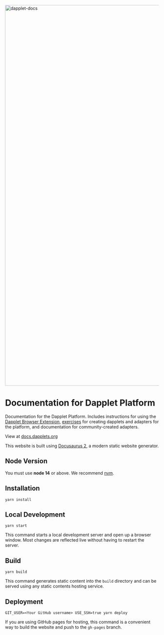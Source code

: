 <img width="1245" alt="dapplet-docs" src="https://user-images.githubusercontent.com/43613968/225053352-0e655e09-c42c-49ab-8b57-5ff8283c2e9f.png">

# Documentation for Dapplet Platform

Documentation for the Dapplet Platform. Includes instructions for using the [Dapplet Browser Extension](https://github.com/dapplets/dapplet-extension), [exercises](https://github.com/dapplets/dapplet-template) for creating dapplets and adapters for the platform, and documentation for community-created adapters.

View at [docs.dapplets.org](https://docs.dapplets.org/)

This website is built using [Docusaurus 2](https://v2.docusaurus.io/), a modern static website generator.

## Node Version

You must use **node 14** or above. We recommend [nvm](https://github.com/nvm-sh/nvm).

## Installation

```console
yarn install
```

## Local Development

```console
yarn start
```

This command starts a local development server and open up a browser window. Most changes are reflected live without having to restart the server.

## Build

```console
yarn build
```

This command generates static content into the `build` directory and can be served using any static contents hosting service.

## Deployment

```console
GIT_USER=<Your GitHub username> USE_SSH=true yarn deploy
```

If you are using GitHub pages for hosting, this command is a convenient way to build the website and push to the `gh-pages` branch.

